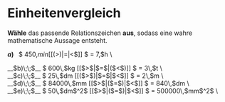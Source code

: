 <!--
version:  0.0.1

language: de

@style
input {
    text-align: center;
}

.flex-container {
    display: flex;
    flex-wrap: wrap;
    align-items: stretch;
    gap: 20px;
}

.flex-child {
    flex: 1;
    min-width: 350px;
    margin-right: 20px;
}

@media (max-width: 400px) {
    .flex-child {
        flex: 100%;
        margin-right: 0;
    }
}
@end

formula: \carry   \textcolor{red}{\scriptsize #1}
formula: \digit   \rlap{\carry{#1}}\phantom{#2}#2
formula: \permil  \text{‰}

import: https://raw.githubusercontent.com/LiaTemplates/Tikz-Jax/main/README.md

script: https://cdn.jsdelivr.net/gh/LiaTemplates/Tikz-Jax@main/dist/index.js


tags: Einheiten, Länge, Masse, Zeit, Fläche, sehr leicht, sehr niedrig, Angeben

comment: Welche angegebene Größe ist größer? Wähle das passende Relationszeichen.

author: Martin Lommatzsch

-->




# Einheitenvergleich


**Wähle** das passende Relationszeichen **aus**, sodass eine wahre mathematische Aussage entsteht.



<section class="flex-container">

<div class="flex-child">

__$a)\;\;$__ $ 450\,$min [[($>$)|$=$|$<$]] $ = 7\,$h \

</div>
<div class="flex-child">
__$b)\;\;$__ $ 600\,$kg [[$>$|$=$|($<$)]] $ = 3\,$t \

</div>
<div class="flex-child">
__$c)\;\;$__ $ 25\,$dm [[($>$)|$=$|$<$]] $ = 2\,$m \

</div>
<div class="flex-child">
__$d)\;\;$__ $ 84000\,$mm [[$>$|($=$)|$<$]] $ = 840\,$dm \

</div>
<div class="flex-child">
__$e)\;\;$__ $ 50\,$dm$^2$ [[$>$|($=$)|$<$]] $ = 500000\,$mm$^2$ \


</div>


</section>





